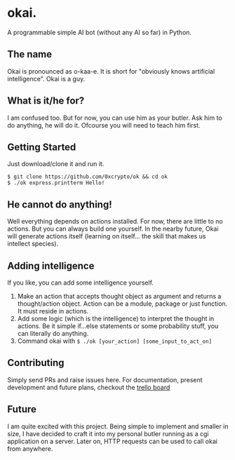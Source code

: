 # okai.
A programmable simple AI bot (without any AI so far) in Python.  

## The name
Okai is pronounced as o-kaa-e. It is short for "obviously knows artificial intelligence". Okai is a guy.

## What is it/he for?
I am confused too. But for now, you can use him as your butler. Ask him to do
anything, he will do it. Ofcourse you will need to teach him first.

## Getting Started
Just download/clone it and run it.
```
$ git clone https://github.com/0xcrypto/ok && cd ok
$ ./ok express.printterm Hello!
```

## He cannot do anything!
Well everything depends on actions installed. For now, there are little to no actions. But you can always build one yourself. In the nearby future, Okai will generate actions itself (learning on itself... the skill that makes us intellect species).

## Adding intelligence
If you like, you can add some intelligence yourself. 

1. Make an action that accepts thought object as argument and returns a thought/action object. Action can be a module, package or just function. It must reside in actions. 
2. Add some logic (which is the intelligence) to interpret the thought in actions. Be it simple if...else statements or some probability stuff, you can literally do anything.
4. Command okai with 
``` $ ./ok [your_action] [some_input_to_act_on] ```

## Contributing
Simply send PRs and raise issues here. For documentation, present development and future plans, checkout the [trello board](https://trello.com/b/CAvOh70N/ok-ai)

## Future
I am quite excited with this project. Being simple to implement and smaller in size, I have decided to craft it into my personal butler running as a cgi application on a server. Later on, HTTP requests can be used to call okai from anywhere.
